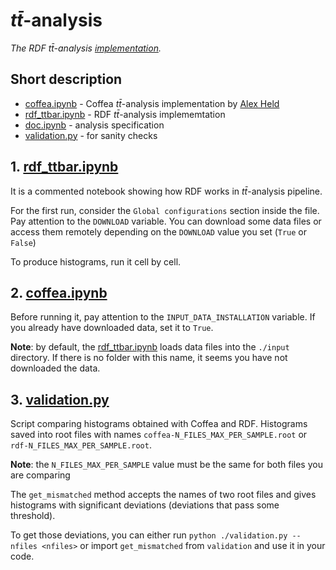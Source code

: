# $t\bar{t}$-analysis
*The RDF $t\bar{t}$-analysis [implementation](rdf_ttbar.ipynb).*

## Short description
- [coffea.ipynb](coffea.ipynb) - Coffea $t\bar{t}$-analysis implementation by [Alex Held](https://github.com/alexander-held)
- [rdf_ttbar.ipynb](rdf_ttbar.ipynb) - RDF $t\bar{t}$-analysis implememtation
- [doc.ipynb](doc.ipynb) - analysis specification
- [validation.py](validation.py) - for sanity checks

## 1. [rdf_ttbar.ipynb](rdf_ttbar.ipynb)
It is a commented notebook showing how RDF works in $t\bar{t}$-analysis pipeline.

For the first run, consider the `Global configurations` section inside the file. Pay attention to the `DOWNLOAD` variable. 
You can download some data files or access them remotely depending on the `DOWNLOAD` value you set (`True` or `False`)

To produce histograms, run it cell by cell. 

## 2. [coffea.ipynb](coffea.ipynb)
Before running it, pay attention to the `INPUT_DATA_INSTALLATION` variable. If you already have downloaded data, set it to `True`.

**Note**: by default, the [rdf_ttbar.ipynb](rdf_ttbar.ipynb) loads data files into the `./input` directory. If there is no folder with this name, it seems you have not downloaded the data.

## 3. [validation.py](validation.py)

Script comparing histograms obtained with Coffea and RDF. 
Histograms saved into root files with names `coffea-N_FILES_MAX_PER_SAMPLE.root` or `rdf-N_FILES_MAX_PER_SAMPLE.root`.

**Note**: the `N_FILES_MAX_PER_SAMPLE` value must be the same for both files you are comparing

The `get_mismatched` method accepts the names of two root files and gives histograms with significant deviations (deviations that pass some threshold).

To get those deviations, you can either run `python ./validation.py --nfiles <nfiles>` or import `get_mismatched` from `validation` and use it in your code.


